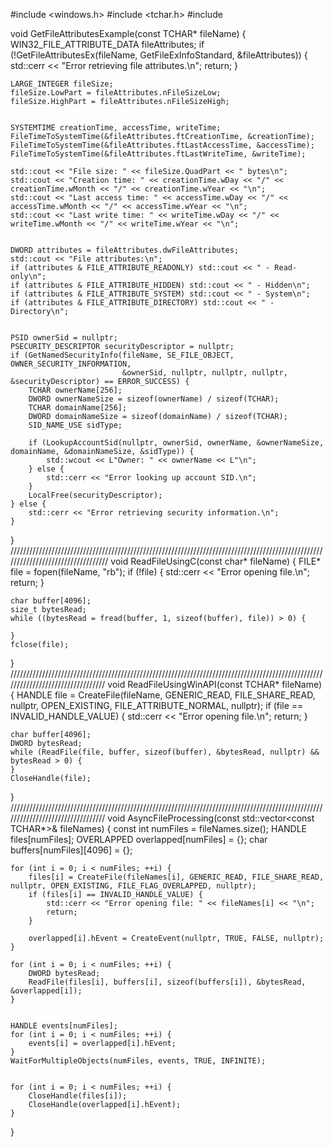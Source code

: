 #include <windows.h>
#include <tchar.h>
#include <iostream>

void GetFileAttributesExample(const TCHAR* fileName) {
    WIN32_FILE_ATTRIBUTE_DATA fileAttributes;
    if (!GetFileAttributesEx(fileName, GetFileExInfoStandard, &fileAttributes)) {
        std::cerr << "Error retrieving file attributes.\n";
        return;
    }

    
    LARGE_INTEGER fileSize;
    fileSize.LowPart = fileAttributes.nFileSizeLow;
    fileSize.HighPart = fileAttributes.nFileSizeHigh;

    
    SYSTEMTIME creationTime, accessTime, writeTime;
    FileTimeToSystemTime(&fileAttributes.ftCreationTime, &creationTime);
    FileTimeToSystemTime(&fileAttributes.ftLastAccessTime, &accessTime);
    FileTimeToSystemTime(&fileAttributes.ftLastWriteTime, &writeTime);

    std::cout << "File size: " << fileSize.QuadPart << " bytes\n";
    std::cout << "Creation time: " << creationTime.wDay << "/" << creationTime.wMonth << "/" << creationTime.wYear << "\n";
    std::cout << "Last access time: " << accessTime.wDay << "/" << accessTime.wMonth << "/" << accessTime.wYear << "\n";
    std::cout << "Last write time: " << writeTime.wDay << "/" << writeTime.wMonth << "/" << writeTime.wYear << "\n";

    
    DWORD attributes = fileAttributes.dwFileAttributes;
    std::cout << "File attributes:\n";
    if (attributes & FILE_ATTRIBUTE_READONLY) std::cout << " - Read-only\n";
    if (attributes & FILE_ATTRIBUTE_HIDDEN) std::cout << " - Hidden\n";
    if (attributes & FILE_ATTRIBUTE_SYSTEM) std::cout << " - System\n";
    if (attributes & FILE_ATTRIBUTE_DIRECTORY) std::cout << " - Directory\n";

    
    PSID ownerSid = nullptr;
    PSECURITY_DESCRIPTOR securityDescriptor = nullptr;
    if (GetNamedSecurityInfo(fileName, SE_FILE_OBJECT, OWNER_SECURITY_INFORMATION,
                             &ownerSid, nullptr, nullptr, nullptr, &securityDescriptor) == ERROR_SUCCESS) {
        TCHAR ownerName[256];
        DWORD ownerNameSize = sizeof(ownerName) / sizeof(TCHAR);
        TCHAR domainName[256];
        DWORD domainNameSize = sizeof(domainName) / sizeof(TCHAR);
        SID_NAME_USE sidType;

        if (LookupAccountSid(nullptr, ownerSid, ownerName, &ownerNameSize, domainName, &domainNameSize, &sidType)) {
            std::wcout << L"Owner: " << ownerName << L"\n";
        } else {
            std::cerr << "Error looking up account SID.\n";
        }
        LocalFree(securityDescriptor);
    } else {
        std::cerr << "Error retrieving security information.\n";
    }
}
//////////////////////////////////////////////////////////////////////////////////////////////////////////////////////////////////
void ReadFileUsingC(const char* fileName) {
    FILE* file = fopen(fileName, "rb");
    if (!file) {
        std::cerr << "Error opening file.\n";
        return;
    }

    char buffer[4096];
    size_t bytesRead;
    while ((bytesRead = fread(buffer, 1, sizeof(buffer), file)) > 0) {
        
    }
    fclose(file);
}
/////////////////////////////////////////////////////////////////////////////////////////////////////////////////////////////////
void ReadFileUsingWinAPI(const TCHAR* fileName) {
    HANDLE file = CreateFile(fileName, GENERIC_READ, FILE_SHARE_READ, nullptr, OPEN_EXISTING, FILE_ATTRIBUTE_NORMAL, nullptr);
    if (file == INVALID_HANDLE_VALUE) {
        std::cerr << "Error opening file.\n";
        return;
    }

    char buffer[4096];
    DWORD bytesRead;
    while (ReadFile(file, buffer, sizeof(buffer), &bytesRead, nullptr) && bytesRead > 0) {
    }
    CloseHandle(file);
}
/////////////////////////////////////////////////////////////////////////////////////////////////////////////////////////////////
void AsyncFileProcessing(const std::vector<const TCHAR*>& fileNames) {
    const int numFiles = fileNames.size();
    HANDLE files[numFiles];
    OVERLAPPED overlapped[numFiles] = {};
    char buffers[numFiles][4096] = {};

    for (int i = 0; i < numFiles; ++i) {
        files[i] = CreateFile(fileNames[i], GENERIC_READ, FILE_SHARE_READ, nullptr, OPEN_EXISTING, FILE_FLAG_OVERLAPPED, nullptr);
        if (files[i] == INVALID_HANDLE_VALUE) {
            std::cerr << "Error opening file: " << fileNames[i] << "\n";
            return;
        }

        overlapped[i].hEvent = CreateEvent(nullptr, TRUE, FALSE, nullptr);
    }

    for (int i = 0; i < numFiles; ++i) {
        DWORD bytesRead;
        ReadFile(files[i], buffers[i], sizeof(buffers[i]), &bytesRead, &overlapped[i]);
    }

    
    HANDLE events[numFiles];
    for (int i = 0; i < numFiles; ++i) {
        events[i] = overlapped[i].hEvent;
    }
    WaitForMultipleObjects(numFiles, events, TRUE, INFINITE);

    
    for (int i = 0; i < numFiles; ++i) {
        CloseHandle(files[i]);
        CloseHandle(overlapped[i].hEvent);
    }
}
